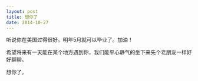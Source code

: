 ```yaml
---
layout: post
title: 想你了
date: 2014-10-27
---
```


<p>听说你在美国过得很好。明年5月就可以毕业了。加油！</p>
<p>希望将来有一天能在某个地方遇到你，我们能平心静气的坐下来先个老朋友一样好好聊聊。</p>
<p>想你了。</p>

